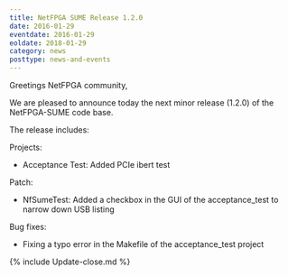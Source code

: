 ```yaml
---
title: NetFPGA SUME Release 1.2.0
date: 2016-01-29
eventdate: 2016-01-29
eoldate: 2018-01-29
category: news
posttype: news-and-events
---
```


Greetings NetFPGA community,

We are pleased to announce today the next minor release (1.2.0) of the NetFPGA-SUME code base.

The release includes:

Projects:
- Acceptance Test: Added PCIe ibert test

Patch:
- NfSumeTest: Added a checkbox in the GUI of the acceptance_test to narrow down USB listing

Bug fixes:
- Fixing a typo error in the Makefile of the acceptance_test project

{% include Update-close.md %}
